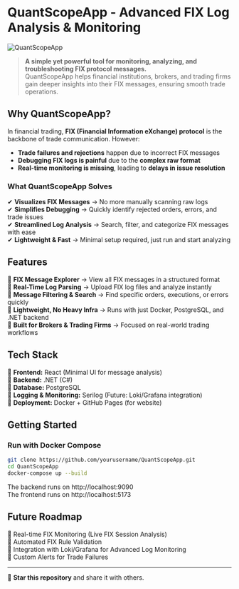 # QuantScopeApp - Advanced FIX Log Analysis & Monitoring

![QuantScopeApp](quantscope.gif)

> **A simple yet powerful tool for monitoring, analyzing, and troubleshooting FIX protocol messages.**  
> QuantScopeApp helps financial institutions, brokers, and trading firms gain deeper insights into their FIX messages, ensuring smooth trade operations.

## Why QuantScopeApp?

In financial trading, **FIX (Financial Information eXchange) protocol** is the backbone of trade communication. However:

- **Trade failures and rejections** happen due to incorrect FIX messages
- **Debugging FIX logs is painful** due to the **complex raw format**
- **Real-time monitoring is missing**, leading to **delays in issue resolution**

### What QuantScopeApp Solves

✔ **Visualizes FIX Messages** → No more manually scanning raw logs  
✔ **Simplifies Debugging** → Quickly identify rejected orders, errors, and trade issues  
✔ **Streamlined Log Analysis** → Search, filter, and categorize FIX messages with ease  
✔ **Lightweight & Fast** → Minimal setup required, just run and start analyzing  

## Features

🔹 **FIX Message Explorer** → View all FIX messages in a structured format  
🔹 **Real-Time Log Parsing** → Upload FIX log files and analyze instantly  
🔹 **Message Filtering & Search** → Find specific orders, executions, or errors quickly  
🔹 **Lightweight, No Heavy Infra** → Runs with just Docker, PostgreSQL, and .NET backend  
🔹 **Built for Brokers & Trading Firms** → Focused on real-world trading workflows  

## Tech Stack

🔹 **Frontend:** React (Minimal UI for message analysis)  
🔹 **Backend:** .NET (C#)  
🔹 **Database:** PostgreSQL  
🔹 **Logging & Monitoring:** Serilog (Future: Loki/Grafana integration)  
🔹 **Deployment:** Docker + GitHub Pages (for website)  

## Getting Started

### Run with Docker Compose

```sh
git clone https://github.com/yourusername/QuantScopeApp.git
cd QuantScopeApp
docker-compose up --build
```

The backend runs on http://localhost:9090  
The frontend runs on http://localhost:5173

## Future Roadmap

🔹 Real-time FIX Monitoring (Live FIX Session Analysis)  
🔹 Automated FIX Rule Validation  
🔹 Integration with Loki/Grafana for Advanced Log Monitoring  
🔹 Custom Alerts for Trade Failures  

---

🌟 **Star this repository** and share it with others.